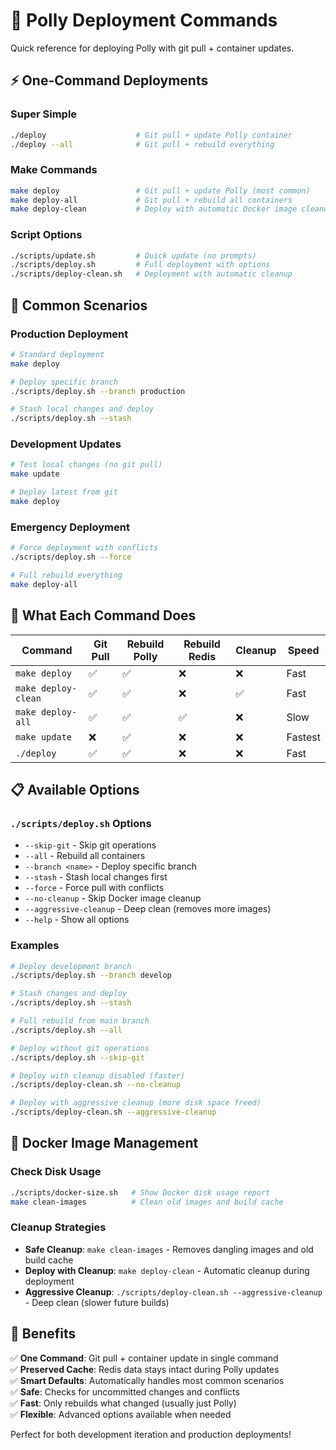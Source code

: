 # 🚀 Polly Deployment Commands

Quick reference for deploying Polly with git pull + container updates.

## ⚡ One-Command Deployments

### Super Simple
```bash
./deploy                    # Git pull + update Polly container
./deploy --all              # Git pull + rebuild everything
```

### Make Commands  
```bash
make deploy                 # Git pull + update Polly (most common)
make deploy-all             # Git pull + rebuild all containers
make deploy-clean           # Deploy with automatic Docker image cleanup
```

### Script Options
```bash
./scripts/update.sh         # Quick update (no prompts)
./scripts/deploy.sh         # Full deployment with options
./scripts/deploy-clean.sh   # Deployment with automatic cleanup
```

## 🎯 Common Scenarios

### Production Deployment
```bash
# Standard deployment
make deploy

# Deploy specific branch
./scripts/deploy.sh --branch production

# Stash local changes and deploy
./scripts/deploy.sh --stash
```

### Development Updates
```bash
# Test local changes (no git pull)
make update

# Deploy latest from git
make deploy
```

### Emergency Deployment
```bash
# Force deployment with conflicts
./scripts/deploy.sh --force

# Full rebuild everything
make deploy-all
```

## 🔧 What Each Command Does

| Command | Git Pull | Rebuild Polly | Rebuild Redis | Cleanup | Speed |
|---------|----------|---------------|---------------|---------|--------|
| `make deploy` | ✅ | ✅ | ❌ | ❌ | Fast |
| `make deploy-clean` | ✅ | ✅ | ❌ | ✅ | Fast |
| `make deploy-all` | ✅ | ✅ | ✅ | ❌ | Slow |
| `make update` | ❌ | ✅ | ❌ | ❌ | Fastest |
| `./deploy` | ✅ | ✅ | ❌ | ❌ | Fast |

## 📋 Available Options

### `./scripts/deploy.sh` Options
- `--skip-git` - Skip git operations
- `--all` - Rebuild all containers  
- `--branch <name>` - Deploy specific branch
- `--stash` - Stash local changes first
- `--force` - Force pull with conflicts
- `--no-cleanup` - Skip Docker image cleanup
- `--aggressive-cleanup` - Deep clean (removes more images)
- `--help` - Show all options

### Examples
```bash
# Deploy development branch
./scripts/deploy.sh --branch develop

# Stash changes and deploy
./scripts/deploy.sh --stash

# Full rebuild from main branch  
./scripts/deploy.sh --all

# Deploy without git operations
./scripts/deploy.sh --skip-git

# Deploy with cleanup disabled (faster)
./scripts/deploy-clean.sh --no-cleanup

# Deploy with aggressive cleanup (more disk space freed)
./scripts/deploy-clean.sh --aggressive-cleanup
```

## 🧹 Docker Image Management

### Check Disk Usage
```bash
./scripts/docker-size.sh   # Show Docker disk usage report
make clean-images          # Clean old images and build cache
```

### Cleanup Strategies
- **Safe Cleanup**: `make clean-images` - Removes dangling images and old build cache
- **Deploy with Cleanup**: `make deploy-clean` - Automatic cleanup during deployment  
- **Aggressive Cleanup**: `./scripts/deploy-clean.sh --aggressive-cleanup` - Deep clean (slower future builds)

## 🎉 Benefits

✅ **One Command**: Git pull + container update in single command  
✅ **Preserved Cache**: Redis data stays intact during Polly updates  
✅ **Smart Defaults**: Automatically handles most common scenarios  
✅ **Safe**: Checks for uncommitted changes and conflicts  
✅ **Fast**: Only rebuilds what changed (usually just Polly)  
✅ **Flexible**: Advanced options available when needed  

Perfect for both development iteration and production deployments!
